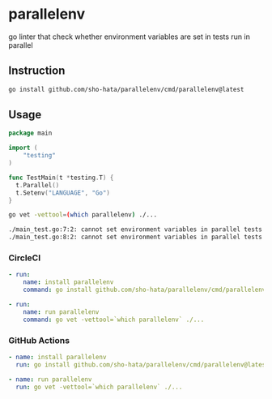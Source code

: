 # parallelenv

go linter that check whether environment variables are set in tests run in parallel

## Instruction

```sh
go install github.com/sho-hata/parallelenv/cmd/parallelenv@latest
```

## Usage

```go
package main

import (
	"testing"
)

func TestMain(t *testing.T) {
  t.Parallel()
  t.Setenv("LANGUAGE", "Go")
}

```

```sh
go vet -vettool=(which parallelenv) ./...

./main_test.go:7:2: cannot set environment variables in parallel tests
./main_test.go:8:2: cannot set environment variables in parallel tests
```

### CircleCI

```yaml
- run:
    name: install parallelenv
    command: go install github.com/sho-hata/parallelenv/cmd/parallelenv@latest

- run:
    name: run parallelenv
    command: go vet -vettool=`which parallelenv` ./...
```

### GitHub Actions

```yaml
- name: install parallelenv
  run: go install github.com/sho-hata/parallelenv/cmd/parallelenv@latest

- name: run parallelenv
  run: go vet -vettool=`which parallelenv` ./...
```
